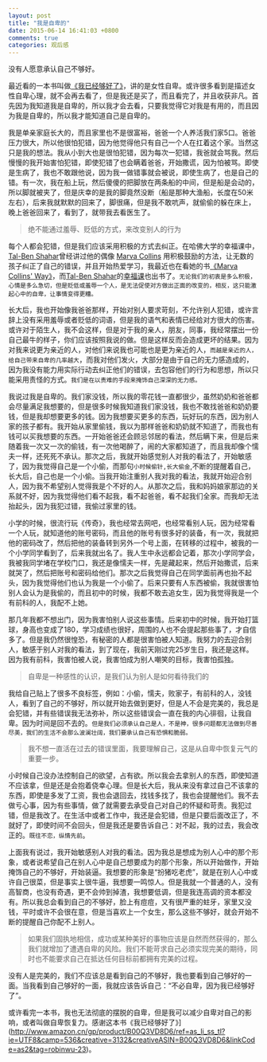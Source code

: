 ```yaml
---
layout: post
title: "我是自卑的"
date: 2015-06-14 16:41:03 +0800
comments: true
categories: 观后感
---
```

没有人愿意承认自己不够好。<!--more-->

最近看的一本书叫做[《我已经够好了》](http://www.amazon.cn/gp/product/B00Q3VD8D6/ref=as_li_ss_tl?ie=UTF8&camp=536&creative=3132&creativeASIN=B00Q3VD8D6&linkCode=as2&tag=robinwu-23)，讲的是女性自卑。或许很多看到是描述女性自卑心理，就不会再去看了，但是我还是买了，而且看完了，并且收获非凡。首先因为我知道我是自卑的，所以我才会去看，只要我觉得它对我是有用的，而且因为我是自卑的，所以我才能知道自己是自卑的。    

我是单亲家庭长大的，而且家里也不是很富裕，爸爸一个人养活我们家5口。爸爸压力很大，所以他很怕犯错，因为他觉得他只有自己一个人在扛着这个家。当然这只是我的想法。我从小到大也是很怕犯错，因为每次一犯错，我爸就会骂我。然后慢慢的我开始害怕犯错，即使犯错了也会瞒着爸爸，开始撒谎，因为怕被骂。即使是生病了，我也不敢跟他说，因为我一做错事就会被说，即使生病了，也是自己的错。有一次，我在船上玩，然后傻傻的把脚放在两条船的中间，但是船是会动的，所以脚就被夹了，但是庆幸的是我的脚竟然没断（船是那种大渔船，长度在50米左右），后来我就默默的回来了，脚很痛，但是我不敢吭声，就偷偷的躲在床上，晚上爸爸回来了，看到了，就带我去看医生了。

>绝不能通过羞辱、贬低的方式，来改变别人的行为

每个人都会犯错，但是我们应该采用积极的方式去纠正。在哈佛大学的幸福课中，[Tal-Ben Shahar](http://baike.baidu.com/link?url=D5TC8CNeCcQV6ukvg89TL8KR7r8wQmHuvBF-1RwtZ_eo9fjyiXrvctI1fx9kHea1bQwtAfXbfSl388hlmN09da)曾经讲过他的偶像 [Marva Collins](http://baike.baidu.com/view/5094439.htm) 用积极鼓励的方法，让无数的孩子纠正了自己的错误，并且开始热爱学习，我最近也在看她的书[《Marva Collins' Way》](http://www.amazon.cn/gp/product/0874775728/ref=as_li_ss_tl?ie=UTF8&camp=536&creative=3132&creativeASIN=0874775728&linkCode=as2&tag=robinwu-23)，而[Tal-Ben Shahar](http://baike.baidu.com/link?url=D5TC8CNeCcQV6ukvg89TL8KR7r8wQmHuvBF-1RwtZ_eo9fjyiXrvctI1fx9kHea1bQwtAfXbfSl388hlmN09da)的[幸福课](http://www.amazon.cn/gp/product/B00ASTRHS6/ref=as_li_ss_tl?ie=UTF8&camp=536&creative=3132&creativeASIN=B00ASTRHS6&linkCode=as2&tag=robinwu-23)也出书了。`无论我们的初衷是多么积极，心情是多么急切，但是贬低或羞辱一个人，是无法促使对方做出正面的改变的，相反，这只能激起心中的自卑，让事情变得更糟。`

长大后，我也开始像我爸爸那样，开始对别人要求苛刻，不允许别人犯错，或许言辞上没有采用羞辱或者贬低的词语，但是我的语气和表情已经给对方很大的伤害。或许对于陌生人，我不会这样，但是对于我的亲人，朋友，同事，我经常摆出一份自己最牛的样子，你们应该按照我说的做。但是这样反而会造成更坏的结果。因为对我来说更为亲近的人，对他们来说我也可能也是更为亲近的人，`而越是亲近的人，给自己带来自卑的几率越大`，而我对他们发火，大部分是由于自己的无力感造成的，因为我没有能力用实际行动去纠正他们的错误，去包容他们的行为和思想，所以只能采用责怪的方式。`我们是在以责难的手段来掩饰自己深深的无力感。`

我说过我是自卑的。我们家没钱，所以我的零花钱一直都很少，虽然奶奶和爸爸都会尽量满足我想要的，但是很多时候我知道我们家没钱，我也不敢找爸爸和奶奶要钱，但是我却想要更多的钱。因为我想要买更多的东西，玩好玩的东西，因为别人家的孩子都有。我开始从家里偷钱，我以为那样爸爸和奶奶就不知道了，而我也有钱可以买我想要的东西。一开始爸爸还会顾忌邻居的看法，然后瞒下来，但是后来随着我一次又一次的偷钱，有一次他喝醉了，闹的大家都知道了，而且我却像个懦夫一样，还死死不承认。那次之后，我就开始感觉别人对我的看法了，开始敏感了，因为我觉得自己是一个小偷，而那句`小时候偷针,长大偷金`,不断的提醒着自己，长大后，自己也是一个小偷。当我开始注重别人我对我的看法，我就开始迎合别人，因为我不希望别人觉得我是个不好的人。从那次之后，我和妈妈娘家那边的关系就不好，因为我觉得他们看不起我，看不起爸爸，看不起我们全家。而我却无法抬起头，因为我犯过错，我偷过家里的钱。    

小学的时候，很流行玩《传奇》，我也经常去网吧，也经常看别人玩，因为经常看一个人玩，就知道他的账号密码，而且他的账号有很多好的装备，有一次，我就把他的密码改了，然后把他的装备转到另外一个号上面，在转移的过程中，被我的一个小学同学看到了，后来我就出名了。我人生中永远都会记着，那次小学同学会，我被我同学堵在学校门口，我还是像懦夫一样，先是藏起来，然后开始撒谎，后来就哭了，然后把账号和密码给他们。那次之后我觉得自己在同学面前再也抬不起头，因为我觉得他们也认为我是一个小偷了。后来只要有人东西被偷，我就很害怕别人会认为是我偷的，而且初中的时候，我都不敢去追女生，因为我觉得我是一个有前科的人，我配不上她。    

那几年我都不想出门，因为我害怕别人说这些事情。后来初中的时候，我开始打篮球，身高也变成了180，学习成绩也很好，周围的人也不会提起那些事了，才自信多了。但是我仍然很惶恐，有秘密的人都是很害怕被人知道。我努力的去迎合别人，敏感于别人对我的看法，到了现在，我前天刚过完25岁生日，我还是这样。因为我有前科，我害怕被人说，我害怕成为别人嘲笑的目标，我害怕孤独。    

>自卑是一种感性的认识，是我们认为别人是如何看待我们的

我给自己贴上了很多不良标签，例如：小偷，懦夫，败家子，有前科的人，没钱人，看到了自己的不够好，所以就开始去做到更好，但是人不会是完美的，我总是会犯错，并有些错误我无法弥补，所以这些错误会一直在我的内心徘徊，让我自卑。因为时间是回不去的。`但是我们必须承认自己是人，不是神，很多问题都无法做到尽善尽美，我们的生活不会那么波澜壮阔，我们要承认自己有恐惧和脆弱。`

>我不想一直活在过去的错误里面，我要理解自己，这是从自卑中恢复元气的重要一步。

小时候自己没办法控制自己的欲望，占有欲。所以我会去拿别人的东西，即使知道不应该拿，但是还是会抱着侥幸心理。但是长大后，我从来没有拿过自己不该拿的东西，即使是多发了工资，我也会退回去，找钱多找了，我也会提醒他们。我不去做亏心事，因为有些事情，做了就需要去承受自己对自己的怀疑和苛责。我犯过错，但是我改了。在生活中或者工作中，我还是会犯错，但是只要后面改正了，不就好了，即使时间不会回头，但是我还是要告诉自己：对不起，我的过去，我会改正的。`既往不恋，纵情先前`。

上面我有说过，我开始敏感别人对我的看法。因为我总是想成为别人心中的那个形象，或者说希望自己在别人心中是自己想要成为的那个形象，所以开始做作，开始掩饰自己的不够好，开始装逼。我想要的形象是“扮猪吃老虎”，就是在别人心中或许自己很菜，但是事实上很牛逼，我想要一鸣惊人。但是我就一个普通的人，没有高智商，也没有奇遇，更不会帅到掉渣，我想要低调，但是我连高调的资本都没有。所以我总会看到自己的不够好，脸上有痘痘，又有很严重的蛀牙，家里又没钱，平时或许不会很在意，但是当喜欢上一个女生，那么这些不够好，就会开始不断的提醒自己你配不上别人。     

>如果我们固执地相信，成功或某种美好的事物应该是自然而然获得的，那么我们就增加了遭遇自卑的风险。我们不能苛求自己必须实现完美的期待，同时也不能要求自己在抵达任何目标前都拥有完美的过程。

没有人是完美的，我们不应该总是看到自己的不够好，我也要看到自己够好的一面。当我看到自己够好的一面，我就应该告诉自己：“不必自卑，因为我已经够好了”。     

或许看完一本书，我也无法彻底的摆脱的自卑，但是我可以减少自卑对自己的影响，或者叫做自卑恢复力。感谢这本书《我已经够好了》](http://www.amazon.cn/gp/product/B00Q3VD8D6/ref=as_li_ss_tl?ie=UTF8&camp=536&creative=3132&creativeASIN=B00Q3VD8D6&linkCode=as2&tag=robinwu-23)。

